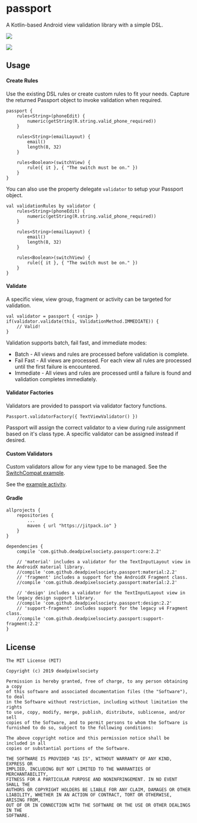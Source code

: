 # passport
A Kotlin-based Android view validation library with a simple DSL.

[![](https://jitpack.io/v/deadpixelsociety/passport.svg)](https://jitpack.io/#deadpixelsociety/passport)

![](https://img.shields.io/jitpack/dm/github/deadpixelsociety/passport.svg)

Usage
-----
#### Create Rules
Use the existing DSL rules or create custom rules to fit your needs. Capture the returned Passport 
object to invoke validation when required.
````
passport {
    rules<String>(phoneEdit) {
        numeric(getString(R.string.valid_phone_required))
    }
    
    rules<String>(emailLayout) {
        email()
        length(8, 32)
    }
    
    rules<Boolean>(switchView) {
        rule({ it }, { "The switch must be on." })
    }
}
````

You can also use the property delegate ``validator`` to setup your Passport object.
````
val validationRules by validator {
    rules<String>(phoneEdit) {
        numeric(getString(R.string.valid_phone_required))
    }
    
    rules<String>(emailLayout) {
        email()
        length(8, 32)
    }
    
    rules<Boolean>(switchView) {
        rule({ it }, { "The switch must be on." })
    }
}
````

#### Validate
A specific view, view group, fragment or activity can be targeted for validation.
````
val validator = passport { <snip> }
if(validator.validate(this, ValidationMethod.IMMEDIATE)) {
    // Valid!
}
````
Validation supports batch, fail fast, and immediate modes:
* Batch - All views and rules are processed before validation is complete.
* Fail Fast - All views are processed. For each view all rules are processed until the first failure 
is encountered.
* Immediate - All views and rules are processed until a failure is found and validation completes 
immediately.

#### Validator Factories
Validators are provided to passport via validator factory functions.
````
Passport.validatorFactory({ TextViewValidator() })
````
Passport will assign the correct validator to a view during rule assignment based on it's class 
type. A specific validator can be assigned instead if desired. 

#### Custom Validators
Custom validators allow for any view type to be managed. See the [SwitchCompat example](https://github.com/deadpixelsociety/passport/blob/master/example/src/main/kotlin/com/thedeadpixelsociety/passport/example/SwitchMaterialValidator.kt).

See the [example activity](https://github.com/deadpixelsociety/passport/blob/master/example/src/main/kotlin/com/thedeadpixelsociety/passport/example/MainActivity.kt).

#### Gradle
````
allprojects {
	repositories {
		...
		maven { url "https://jitpack.io" }
	}
}

dependencies {
    compile 'com.github.deadpixelsociety.passport:core:2.2'

    // 'material' includes a validator for the TextInputLayout view in the AndroidX material library. 
    //compile 'com.github.deadpixelsociety.passport:material:2.2'
    // 'fragment' includes a support for the AndroidX Fragment class. 
    //compile 'com.github.deadpixelsociety.passport:material:2.2'

    // 'design' includes a validator for the TextInputLayout view in the legacy design support library. 
    //compile 'com.github.deadpixelsociety.passport:design:2.2'
    // 'support-fragment' includes support for the legacy v4 Fragment class.
    //compile 'com.github.deadpixelsociety.passport:support-fragment:2.2'
}
````

License
-------
````
The MIT License (MIT)

Copyright (c) 2019 deadpixelsociety

Permission is hereby granted, free of charge, to any person obtaining a copy
of this software and associated documentation files (the "Software"), to deal
in the Software without restriction, including without limitation the rights
to use, copy, modify, merge, publish, distribute, sublicense, and/or sell
copies of the Software, and to permit persons to whom the Software is
furnished to do so, subject to the following conditions:

The above copyright notice and this permission notice shall be included in all
copies or substantial portions of the Software.

THE SOFTWARE IS PROVIDED "AS IS", WITHOUT WARRANTY OF ANY KIND, EXPRESS OR
IMPLIED, INCLUDING BUT NOT LIMITED TO THE WARRANTIES OF MERCHANTABILITY,
FITNESS FOR A PARTICULAR PURPOSE AND NONINFRINGEMENT. IN NO EVENT SHALL THE
AUTHORS OR COPYRIGHT HOLDERS BE LIABLE FOR ANY CLAIM, DAMAGES OR OTHER
LIABILITY, WHETHER IN AN ACTION OF CONTRACT, TORT OR OTHERWISE, ARISING FROM,
OUT OF OR IN CONNECTION WITH THE SOFTWARE OR THE USE OR OTHER DEALINGS IN THE
SOFTWARE.
````
